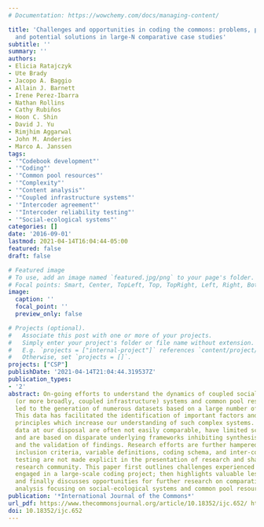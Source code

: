 ```yaml
---
# Documentation: https://wowchemy.com/docs/managing-content/

title: 'Challenges and opportunities in coding the commons: problems, procedures,
  and potential solutions in large-N comparative case studies'
subtitle: ''
summary: ''
authors:
- Elicia Ratajczyk
- Ute Brady
- Jacopo A. Baggio
- Allain J. Barnett
- Irene Perez-Ibarra
- Nathan Rollins
- Cathy Rubiños
- Hoon C. Shin
- David J. Yu
- Rimjhim Aggarwal
- John M. Anderies
- Marco A. Janssen
tags:
- '"Codebook development"'
- '"Coding"'
- '"Common pool resources"'
- '"Complexity"'
- '"Content analysis"'
- '"Coupled infrastructure systems"'
- '"Intercoder agreement"'
- '"Intercoder reliability testing"'
- '"Social-ecological systems"'
categories: []
date: '2016-09-01'
lastmod: 2021-04-14T16:04:44-05:00
featured: false
draft: false

# Featured image
# To use, add an image named `featured.jpg/png` to your page's folder.
# Focal points: Smart, Center, TopLeft, Top, TopRight, Left, Right, BottomLeft, Bottom, BottomRight.
image:
  caption: ''
  focal_point: ''
  preview_only: false

# Projects (optional).
#   Associate this post with one or more of your projects.
#   Simply enter your project's folder or file name without extension.
#   E.g. `projects = ["internal-project"]` references `content/project/deep-learning/index.md`.
#   Otherwise, set `projects = []`.
projects: ["CSP"]
publishDate: '2021-04-14T21:04:44.319537Z'
publication_types:
- '2'
abstract: On-going efforts to understand the dynamics of coupled social-ecological
  (or more broadly, coupled infrastructure) systems and common pool resources have
  led to the generation of numerous datasets based on a large number of case studies.
  This data has facilitated the identification of important factors and fundamental
  principles which increase our understanding of such complex systems. However, the
  data at our disposal are often not easily comparable, have limited scope and scale,
  and are based on disparate underlying frameworks inhibiting synthesis, meta-analysis,
  and the validation of findings. Research efforts are further hampered when case
  inclusion criteria, variable definitions, coding schema, and inter-coder reliability
  testing are not made explicit in the presentation of research and shared among the
  research community. This paper first outlines challenges experienced by researchers
  engaged in a large-scale coding project; then highlights valuable lessons learned;
  and finally discusses opportunities for further research on comparative case study
  analysis focusing on social-ecological systems and common pool resources.
publication: '*International Journal of the Commons*'
url_pdf: https://www.thecommonsjournal.org/article/10.18352/ijc.652/ http://www.researchgate.net/profile/Elicia_Ratajczyk/publication/280839316_Challenges_and_Opportunities_in_Coding_the_Commons_Problems_Procedures_and_Potential_Solutions_in_Large-N_Comparative_Ca
doi: 10.18352/ijc.652
---
```

